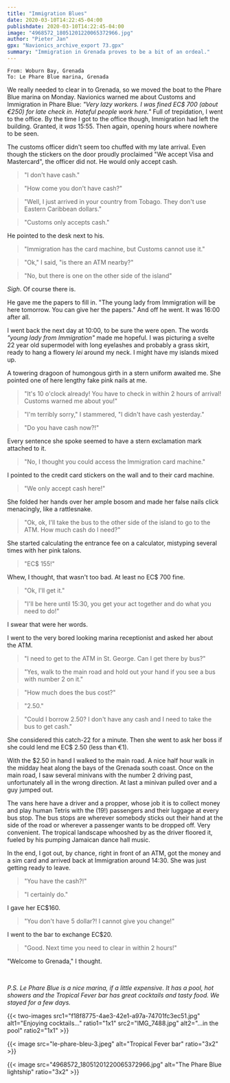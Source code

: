 ```yaml
---
title: "Immigration Blues"
date: 2020-03-10T14:22:45-04:00
publishdate: 2020-03-10T14:22:45-04:00
image: "4968572_18051201220065372966.jpg"
author: "Pieter Jan"
gpx: "Navionics_archive_export 73.gpx"
summary: "Immigration in Grenada proves to be a bit of an ordeal."
---
```


`From: Woburn Bay, Grenada`<br/>
`To: Le Phare Blue marina, Grenada`

We really needed to clear in to Grenada, so we moved the boat to the Phare Blue marina on Monday. Navionics warned me about Customs and Immigration in Phare Blue: _"Very lazy workers. I was fined EC$ 700 (about €250) for late check in. Hateful people work here."_ Full of trepidation, I went to the office. By the time I got to the office though, Immigration had left the building. Granted, it _was_ 15:55. Then again, opening hours where nowhere to be seen.

The customs officer didn't seem too chuffed with my late arrival. Even though the stickers on the door proudly proclaimed "We accept Visa and Mastercard", the officer did not. He would only accept cash.

> "I don't have cash."

> "How come you don't have cash?"

> "Well, I just arrived in your country from Tobago. They don't use Eastern Caribbean dollars."

> "Customs only accepts cash."

He pointed to the desk next to his.

> "Immigration has the card machine, but Customs cannot use it."

> "Ok," I said, "is there an ATM nearby?"

> "No, but there is one on the other side of the island"

*Sigh*. Of course there is.

He gave me the papers to fill in. "The young lady from Immigration will be here tomorrow. You can give her the papers." And off he went. It was 16:00 after all.

I went back the next day at 10:00, to be sure the were open. The words _"young lady from Immigration"_ made me hopeful. I was picturing a svelte 22 year old supermodel with long eyelashes and probably a grass skirt, ready to hang a flowery _lei_ around my neck. I might have my islands mixed up.

A towering dragoon of humongous girth in a stern uniform awaited me. She pointed one of here lengthy fake pink nails at me.

> "It's 10 o'clock already! You have to check in within 2 hours of arrival! Customs warned me about you!"

> "I'm terribly sorry," I stammered, "I didn't have cash yesterday."

> "Do you have cash now?!"

Every sentence she spoke seemed to have a stern exclamation mark attached to it.

> "No, I thought you could access the Immigration card machine."

I pointed to the credit card stickers on the wall and to their card machine.

> "We only accept cash here!"

She folded her hands over her ample bosom and made her false nails click menacingly, like a rattlesnake.

> "Ok, ok, I'll take the bus  to the other side of the island to go to the ATM. How much cash do I need?"

She started calculating the entrance fee on a calculator, mistyping several times with her pink talons.

> "EC$ 155!"

Whew, I thought, that wasn't too bad. At least no EC$ 700 fine.

> "Ok, I'll get it."

> "I'll be here until 15:30, you get your act together and do what you need to do!"

I swear that were her words.

I went to the very bored looking marina receptionist and asked her about the ATM.

> "I need to get to the ATM in St. George. Can I get there by bus?"

> "Yes, walk to the main road and hold out your hand if you see a bus with number 2 on it."

> "How much does the bus cost?"

> "2.50."

> "Could I borrow 2.50? I don't have any cash and I need to take the bus to get cash."

She considered this catch-22 for a minute. Then she went to ask her boss if she could lend me EC$ 2.50 (less than €1).

With the $2.50 in hand I walked to the main road. A nice half hour walk in the midday heat along the bays of the Grenada south coast. Once on the main road, I saw several minivans with the number 2 driving past, unfortunately all in the wrong direction. At last a minivan pulled over and a guy jumped out.

The vans here have a driver and a propper, whose job it is to collect money and play human Tetris with the (19!) passengers and their luggage at every bus stop. The bus stops are wherever somebody sticks out their hand at the side of the road or wherever a passenger wants to be dropped off. Very convenient. The tropical landscape whooshed by as the driver floored it, fueled by his pumping Jamaican dance hall music.

In the end, I got out, by chance, right in front of an ATM, got the money and a sim card and arrived back at Immigration around 14:30. She was just getting ready to leave.

> "You have the cash?!"

> "I certainly do."

I gave her EC$160.

> "You don't have 5 dollar?! I cannot give you change!"

I went to the bar to exchange EC$20.

> "Good. Next time you need to clear in within 2 hours!"

"Welcome to Grenada," I thought.

&nbsp;

_P.S. Le Phare Blue is a nice marina, if a little expensive. It has a pool, hot showers and the Tropical Fever bar has great cocktails and tasty food. We stayed for a few days._

{{< two-images src1="f18f8775-4ae3-42e1-a97a-74701fc3ec51.jpg" alt1="Enjoying cocktails..." ratio1="1x1" src2="IMG_7488.jpg" alt2="...in the pool" ratio2="1x1" >}}

{{< image src="le-phare-bleu-3.jpeg" alt="Tropical Fever bar" ratio="3x2" >}}

{{< image src="4968572_18051201220065372966.jpg" alt="The Phare Blue lightship" ratio="3x2" >}}
